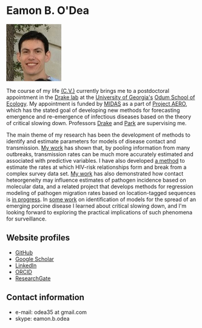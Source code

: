 
# Eamon B. O'Dea
![ ](ebodea-headshot.jpg)

The course of my life [(C.V.)](cv.pdf) currently brings me to a
postdoctoral appointment in the [Drake
lab](http://daphnia.ecology.uga.edu/drakelab) at the [University of
Georgia's](http://www.uga.edu) [Odum School of
Ecology](http://www.ecology.uga.edu). My appointment is funded by
[MIDAS](http://www.epimodels.org) as a part of [Project
AERO](http://daphnia.ecology.uga.edu/midas/), which has the stated
goal of developing new methods for forecasting emergence and
re-emergence of infectious diseases based on the theory of critical
slowing down. Professors
[Drake](http://www.ecology.uga.edu/facultyMember.php?Drake-21/) and
[Park](http://www.ecology.uga.edu/facultyMember.php?Park-296/) are
supervising me.

The main theme of my research has been the development of methods to
identify and estimate parameters for models of disease contact and
transmission. [My
work](http://www.sciencedirect.com/science/article/pii/S1755436513000546)
has shown that, by pooling information from many outbreaks,
transmission rates can be much more accurately estimated and
associated with predictive variables. I have also developed [a
method](http://repositories.lib.utexas.edu/bitstream/handle/2152/21667/ODEA-DISSERTATION-2013.pdf?sequence=1)
to estimate the rates at which HIV-risk relationships form and break
from a complex survey data set. [My
work](http://www.hindawi.com/journals/ipid/2011/238743/abs/) has also
demonstrated how contact heteorgeneity may influence estimates of
pathogen incidence based on molecular data, and a related project that
develops methods for regression modeling of pathogen migration rates
based on location-tagged sequences is [in
progress](https://github.com/e3bo/2015phylo). In [some
work](http://biorxiv.org/content/early/2015/09/26/017178)
on identification of models for the spread of an emerging porcine
disease I learned about critical slowing down, and I'm looking forward
to exploring the practical implications of such phenomena for
surveillance.

## Website profiles

- [GitHub](https://github.com/e3bo/)
- [Google Scholar](https://scholar.google.com/citations?user=nomqlOsAAAAJ)
- [LinkedIn](https://www.linkedin.com/pub/eamon-o-dea/68/811/319)
- [ORCID](http://orcid.org/0000-0003-4748-683X)
- [ResearchGate](http://www.researchgate.net/profile/Eamon_ODea)

## Contact information

- e-mail: odea35 at gmail.com
- skype: eamon.b.odea
